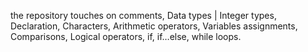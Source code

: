 the repository touches on comments, Data types | Integer types, Declaration, Characters, Arithmetic operators, Variables assignments, Comparisons, Logical operators, if, if…else, while loops.
